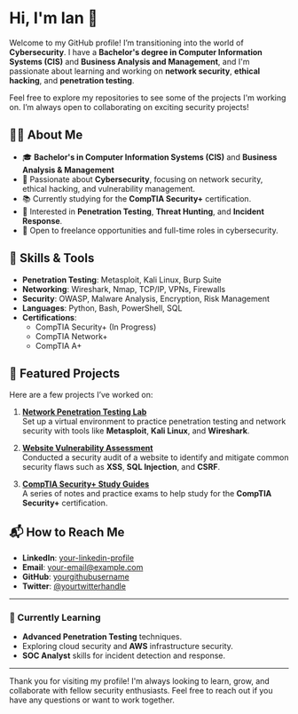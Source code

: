 # Hi, I'm Ian 👋

Welcome to my GitHub profile! I’m transitioning into the world of **Cybersecurity**. I have a **Bachelor's degree in Computer Information Systems (CIS)** and **Business Analysis and Management**, and I'm passionate about learning and working on **network security**, **ethical hacking**, and **penetration testing**.

Feel free to explore my repositories to see some of the projects I'm working on. I’m always open to collaborating on exciting security projects!

## 🧑‍💻 About Me

- 🎓 **Bachelor's in Computer Information Systems (CIS)** and **Business Analysis & Management**
- 🔐 Passionate about **Cybersecurity**, focusing on network security, ethical hacking, and vulnerability management.
- 📚 Currently studying for the **CompTIA Security+** certification.
- 👾 Interested in **Penetration Testing**, **Threat Hunting**, and **Incident Response**.
- 🚀 Open to freelance opportunities and full-time roles in cybersecurity.

## 🔨 Skills & Tools

- **Penetration Testing**: Metasploit, Kali Linux, Burp Suite
- **Networking**: Wireshark, Nmap, TCP/IP, VPNs, Firewalls
- **Security**: OWASP, Malware Analysis, Encryption, Risk Management
- **Languages**: Python, Bash, PowerShell, SQL
- **Certifications**:  
  - CompTIA Security+ (In Progress)
  - CompTIA Network+
  - CompTIA A+

## 📂 Featured Projects

Here are a few projects I’ve worked on:

1. **[Network Penetration Testing Lab](https://github.com/yourgithubusername/pen-testing-lab)**  
   Set up a virtual environment to practice penetration testing and network security with tools like **Metasploit**, **Kali Linux**, and **Wireshark**.
   
2. **[Website Vulnerability Assessment](https://github.com/yourgithubusername/website-vuln-assessment)**  
   Conducted a security audit of a website to identify and mitigate common security flaws such as **XSS**, **SQL Injection**, and **CSRF**.

3. **[CompTIA Security+ Study Guides](https://github.com/yourgithubusername/security-plus)**  
   A series of notes and practice exams to help study for the **CompTIA Security+** certification.

## 📬 How to Reach Me

- **LinkedIn**: [your-linkedin-profile](https://www.linkedin.com/in/yourprofile)
- **Email**: [your-email@example.com](mailto:your-email@example.com)
- **GitHub**: [yourgithubusername](https://github.com/yourgithubusername)
- **Twitter**: [@yourtwitterhandle](https://twitter.com/yourtwitterhandle)

---

### 🌱 Currently Learning
- **Advanced Penetration Testing** techniques.
- Exploring cloud security and **AWS** infrastructure security.
- **SOC Analyst** skills for incident detection and response.

---

Thank you for visiting my profile! I'm always looking to learn, grow, and collaborate with fellow security enthusiasts. Feel free to reach out if you have any questions or want to work together.

